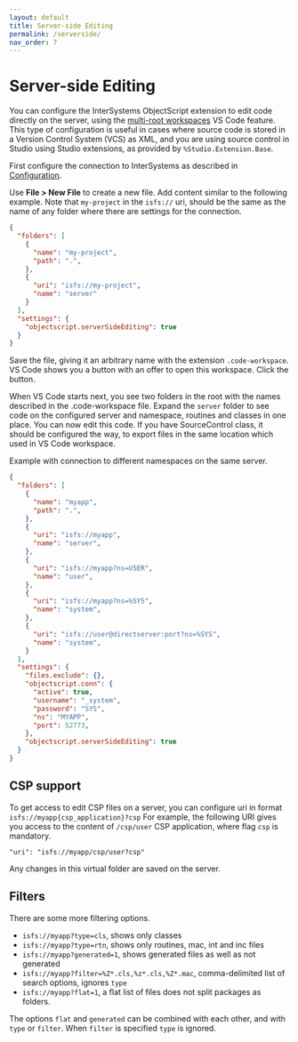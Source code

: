 ```yaml
---
layout: default
title: Server-side Editing
permalink: /serverside/
nav_order: 7
---
```

# Server-side Editing

You can configure the InterSystems ObjectScript extension to edit code directly on the server, using the [multi-root workspaces](https://code.visualstudio.com/docs/editor/multi-root-workspaces) VS Code feature. This type of configuration is useful in cases where source code is stored in a Version Control System (VCS) as XML, and you are using source control in Studio using Studio extensions, as provided by `%Studio.Extension.Base`. 

First configure the connection to InterSystems as described in [Configuration](../configuration).

Use **File > New File** to create a new file. Add content similar to the following example. Note that `my-project` in the `isfs://` uri, should be the same as the name of any folder where there are settings for the connection.

```json
{
  "folders": [
    {
      "name": "my-project",
      "path": ".",
    },
    {
      "uri": "isfs://my-project",
      "name": "server"
    }
  ],
  "settings": {
    "objectscript.serverSideEditing": true
  }
}
```

Save the file, giving it an arbitrary name with the extension `.code-workspace`. VS Code shows you a button with an offer to open this workspace. Click the button.

When VS Code starts next, you see two folders in the root with the names described in the .code-workspace file. Expand the `server` folder to see code on the configured server and namespace, routines and classes in one place. You can now edit this code. If you have SourceControl class, it should be configured the way, to export files in the same location which used in VS Code workspace.

Example with connection to different namespaces on the same server.
```json
{
  "folders": [
    {
      "name": "myapp",
      "path": ".",
    },
    {
      "uri": "isfs://myapp",
      "name": "server",
    },
    {
      "uri": "isfs://myapp?ns=USER",
      "name": "user",
    },
    {
      "uri": "isfs://myapp?ns=%SYS",
      "name": "system",
    },
    {
      "uri": "isfs://user@directserver:port?ns=%SYS",
      "name": "system",
    }
  ],
  "settings": {
    "files.exclude": {},
    "objectscript.conn": {
      "active": true,
      "username": "_system",
      "password": "SYS",
      "ns": "MYAPP",
      "port": 52773,
    },
    "objectscript.serverSideEditing": true
  }
}
```

## CSP support

To get access to edit CSP files on a server, you can configure uri in format `isfs://myapp{csp_application}?csp`
For example, the following URI gives you access to the content of `/csp/user` CSP application, where flag `csp` is mandatory.

```
"uri": "isfs://myapp/csp/user?csp"
```

Any changes in this virtual folder are saved on the server.

## Filters

There are some more filtering options.

- `isfs://myapp?type=cls`, shows only classes
- `isfs://myapp?type=rtn`, shows only routines, mac, int and inc files
- `isfs://myapp?generated=1`, shows generated files as well as not generated
- `isfs://myapp?filter=%Z*.cls,%z*.cls,%Z*.mac`, comma-delimited list of search options, ignores `type`
- `isfs://myapp?flat=1`, a flat list of files does not split packages as folders.

The options `flat` and `generated` can be combined with each other, and with `type` or `filter`. When `filter` is specified `type` is ignored.